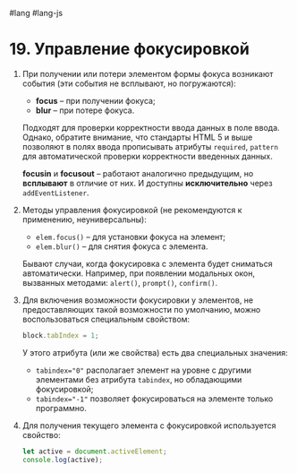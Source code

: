 #lang #lang-js 

# 19. Управление фокусировкой

1. При получении или потери элементом формы фокуса возникают события (эти события не всплывают, но погружаются):
   - **focus** – при получении фокуса;
   - **blur** – при потере фокуса.

   Подходят для проверки корректности ввода данных в поле ввода.
   Однако, обратите внимание, что стандарты HTML 5 и выше позволяют в полях ввода прописывать атрибуты `required`, `pattern` для автоматической проверки корректности введенных данных.

   **focusin** и **focusout** – работают аналогично предыдущим, но **всплывают** в отличие от них. И доступны **исключительно** через `addEventListener`.

2. Методы управления фокусировкой (не рекомендуются к применению, неуниверсальны):
   - `elem.focus()` – для установки фокуса на элемент;
   - `elem.blur()` – для снятия фокуса с элемента.

   Бывают случаи, когда фокусировка с элемента будет сниматься автоматически. Например, при появлении модальных окон, вызванных методами: `alert()`, `prompt()`, `confirm()`.

3. Для включения возможности фокусировки у элементов, не предоставляющих такой возможности по умолчанию, можно воспользоваться специальным свойством:
   ```javascript
   block.tabIndex = 1;
   ```

   У этого атрибута (или же свойства) есть два специальных значения:
   - `tabindex="0"` располагает элемент на уровне с другими элементами без атрибута `tabindex`, но обладающими фокусировкой;
   - `tabindex="-1"` позволяет фокусироваться на элементе только программно.

4. Для получения текущего элемента с фокусировкой используется свойство:
   ```javascript
   let active = document.activeElement;
   console.log(active);
   ```
